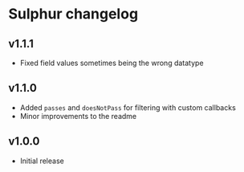 # Sulphur changelog

## v1.1.1

* Fixed field values sometimes being the wrong datatype

## v1.1.0

* Added `passes` and `doesNotPass` for filtering with custom callbacks
* Minor improvements to the readme

## v1.0.0

* Initial release